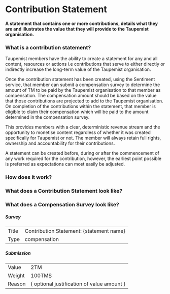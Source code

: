 # Contribution Statement
**A statement that contains one or more contributions, details what they are and illustrates the value that they will provide to the Taupemist organisation.**

### What is a contribution statement?
Taupemist members have the ability to create a statement for any and all content, resources or actions i.e contributions that serve to either directly or indirectly increase the long-term value of the Taupemist organisation.

Once the contribution statement has been created, using the Sentiment service, that member can submit a compensation survey to determine the amount of TM to be paid by the Taupemist organisation to that member as compensation.
The compensation amount should be based on the value that those contributions are projected to add to the Taupemist organisation.
On completion of the contributions within the statement, that member is eligible to claim their compensation which will be paid to the amount determined in the compensation survey.

This provides members with a clear, deterministic revenue stream and the opportunity to monetise content regardless of whether it was created specifically for Taupemist or not. The member will always retain full rights, ownership and accountability for their contributions.

A statement can be created before, during or after the commencement of any work required for the contribution, however, the earliest point possible is preferred as expectations can most easily be adjusted.

### How does it work?
### What does a Contribution Statement look like?

### What does a Compensation Survey look like?
##### Survey
| | |
| ------ | ------ |
| Title | Contribution Statement: {statement name} |
| Type | compensation |

##### Submission
| | |
| ------ | ------ |
| Value | 2TM |
| Weight | 100TMS |
| Reason | { optional justification of value amount } |
